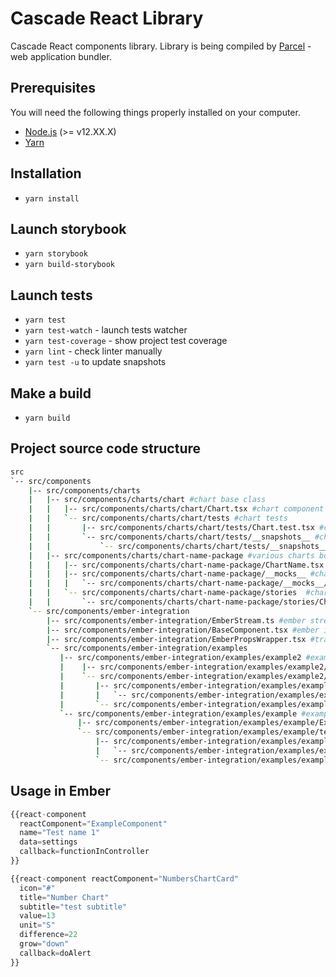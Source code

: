 # Cascade React Library
Cascade React components library.
Library is being compiled by [Parcel](https://parceljs.org/) - web application bundler.

## Prerequisites
You will need the following things properly installed on your computer.
* [Node.js](http://nodejs.org/) (>= v12.XX.X)
* [Yarn](https://yarnpkg.com/)

## Installation
* `yarn install`

## Launch storybook
* `yarn storybook`
* `yarn build-storybook`

## Launch tests
* `yarn test`
* `yarn test-watch` - launch tests watcher
* `yarn test-coverage` - show project test coverage
* `yarn lint` - check linter manually
* `yarn test -u` to update snapshots


## Make a build
* `yarn build`

## Project source code structure
```bash
src
`-- src/components
    |-- src/components/charts
    |   |-- src/components/charts/chart #chart base class
    |   |   |-- src/components/charts/chart/Chart.tsx #chart component file
    |   |   `-- src/components/charts/chart/tests #chart tests
    |   |       |-- src/components/charts/chart/tests/Chart.test.tsx #chart test file
    |   |       `-- src/components/charts/chart/tests/__snapshots__ #chart snapshots
    |   |           `-- src/components/charts/chart/tests/__snapshots__/Chart.test.tsx.sna
    |   |-- src/components/charts/chart-name-package #various charts boilerplate example
    |   |   |-- src/components/charts/chart-name-package/ChartName.tsx #charts component file
    |   |   |-- src/components/charts/chart-name-package/__mocks__ #chart component mocks data
    |   |   |   `-- src/components/charts/chart-name-package/__mocks__/ChartName.mock.ts
    |   |   `-- src/components/charts/chart-name-package/stories  #chart component storybooks
    |   |       `-- src/components/charts/chart-name-package/stories/ChartName.stories.tsx
    `-- src/components/ember-integration
        |-- src/components/ember-integration/EmberStream.ts #ember stream interface
        |-- src/components/ember-integration/BaseComponent.tsx #ember integration base component
        |-- src/components/ember-integration/EmberPropsWrapper.tsx #transform ember stream to react props
        `-- src/components/ember-integration/examples
           |-- src/components/ember-integration/examples/example2 #example using MobX
           |    |-- src/components/ember-integration/examples/example2/ExampleComponent.tsx
           |    `-- src/components/ember-integration/examples/example2/tests
           |       |-- src/components/ember-integration/examples/example2/tests/__snapshots__
           |       |   `-- src/components/ember-integration/examples/example2/tests/__snapshots__/ExampleComponent.test.tsx.snap
           |       `-- src/components/ember-integration/examples/example2/tests/ExampleComponent.test.tsx
           `-- src/components/ember-integration/examples/example #example using React props
               |-- src/components/ember-integration/examples/example/ExampleComponent.tsx
               `-- src/components/ember-integration/examples/example/tests
                   |-- src/components/ember-integration/examples/example/tests/__snapshots__
                   |   `-- src/components/ember-integration/examples/example/tests/__snapshots__/ExampleComponent.test.tsx.snap
                   `-- src/components/ember-integration/examples/example/tests/ExampleComponent.test.tsx
```

## Usage in Ember
```typescript jsx
{{react-component
  reactComponent="ExampleComponent"
  name="Test name 1"
  data=settings
  callback=functionInController
}}

{{react-component reactComponent="NumbersChartCard"
  icon="#"
  title="Number Chart"
  subtitle="test subtitle"
  value=13
  unit="S"
  difference=22
  grow="down"
  callback=doAlert
}}
```

